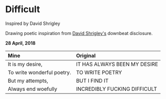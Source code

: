 # Difficult

Inspired by David Shrigley

Drawing poetic inspiration from [David Shrigley's](http://davidshrigley.com/) downbeat disclosure.

**28 April, 2018**

**Mine**|**Original**
:-------|:-----------
It is my desire, | IT HAS ALWAYS BEEN MY DESIRE
To write wonderful poetry. | TO WRITE POETRY
But my attempts, |  BUT I FIND IT
Always end woefully | INCREDIBLY FUCKING DIFFICULT
